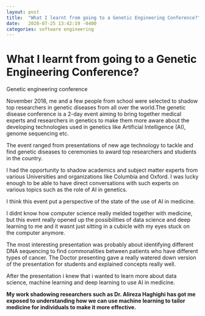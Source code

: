 ```yaml
---
layout: post
title:  "What I learnt from going to a Genetic Engineering Conference?"
date:   2020-07-25 13:42:19 -0400
categories: software engineering
---
```


# What I learnt from going to a Genetic Engineering Conference?

Genetic engineering conference

November 2018, me and a few people from school were selected to shadow top researchers in genetic diseases from all over the world.The genetic disease conference is a 2-day event aiming to bring together medical experts and researchers in genetics to make them more aware about the developing technologies used in genetics like Artificial Intelligence (AI), genome sequencing etc. 

The event ranged from presentations of new age technology to tackle and find genetic diseases to ceremonies to award top researchers and students in the country.

I had the opportunity to shadow academics and subject matter experts from various Universities and organizations like Columbia and Oxford. I was lucky enough to be able to have direct conversations with such experts on various topics such as the role of AI in genetics.

I think this event put a perspective of the state of the use of AI in medicine. 

I didnt know how computer science  really melded together with medicine, but this event really opened up the possibilities of data science and deep learning to me and it wasnt just sitting in a cubicle with my eyes stuck on the computer anymore. 

The most interesting presentation was probably about identifying different DNA sequencing to find commonalities between patients who have different types of cancer. The Doctor presenting gave a really watered down version of the presentation for students and explained concepts really well. 

After the presentation i knew that i wanted to learn more about data science, machine learning and deep learning to use AI in medicine.  

**My work shadowing researchers such as Dr. Alireza Haghighi has got me exposed to understanding how we can use machine learning to tailor medicine for individuals to make it more effective.**